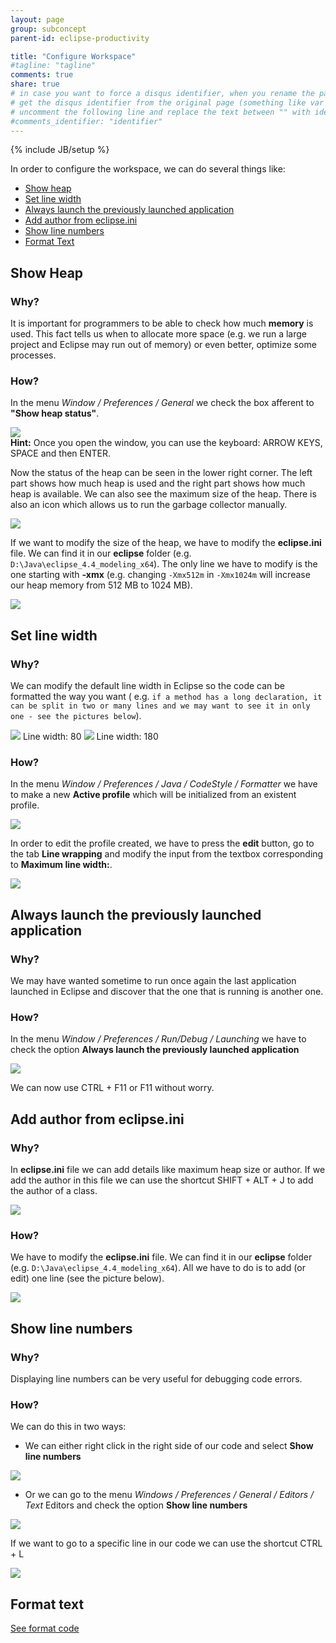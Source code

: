 ```yaml
---
layout: page
group: subconcept
parent-id: eclipse-productivity

title: "Configure Workspace"
#tagline: "tagline"
comments: true
share: true
# in case you want to force a disqus identifier, when you rename the page
# get the disqus identifier from the original page (something like var disqus_identifier = 'ident';),
# uncomment the following line and replace the text between "" with ident
#comments_identifier: "identifier"
---
```

{% include JB/setup %}

In order to configure the workspace, we can do several things like:
<ul> 
<li> <a href="#showHeap">Show heap</a> </li>
<li> <a href="#setLineWidth">Set line width</a> </li>
<li> <a href="#always">Always launch the previously launched application</a> </li>
<li> <a href="#addAuthor"> Add author from eclipse.ini</a> </li>
<li> <a href="#showLineNumbers"> Show line numbers</a>  </li>
<li> <a href="#formatText"> Format Text</a>  </li>
</ul>

<!-- more -->

<a name="showHeap"/>

## Show Heap 

### Why?

It is important for programmers to be able to check how much **memory** is used. This fact tells us when to allocate more space (e.g. we run a large project and Eclipse may run out of memory) or even better, optimize some processes.

### How?

In the menu *Window / Preferences / General* we check the box afferent to **"Show heap status"**.

<img class="img-thumbnail center-block" src="configure-workspace-images/show-heap-status.png"/>

<div class="alert alert-info"><strong>Hint:</strong> Once you open the window, you can use the keyboard: <span class="label label-success">ARROW KEYS</span>, <span class="label label-success">SPACE</span> and then <span class="label label-success">ENTER</span>.</div>

Now the status of the heap can be seen in the lower right corner. The left part shows how much heap is used and the right part shows how much heap is available. We can also see the maximum size of the heap. There is also an icon which allows us to run the garbage collector manually.

<img class="img-thumbnail center-block" src="configure-workspace-images/heap-status-garbage-collector.PNG"/>

If we want to modify the size of the heap, we have to modify the **eclipse.ini** file. We can find it in our **eclipse** folder (e.g. ``D:\Java\eclipse_4.4_modeling_x64``).
The only line we have to modify is the one starting with **-xmx**  (e.g. changing ``-Xmx512m`` in ``-Xmx1024m`` will increase our heap memory from 512 MB to 1024 MB).

<img class="img-thumbnail center-block" src="configure-workspace-images/ini-file.PNG"/>

<a name="setLineWidth"/>

## Set line width

### Why?

We can modify the default line width in Eclipse so the code can be formatted the way you want ( e.g. ``if a method has a long declaration, it can be split in two or many lines and we may want to see it in only one - see the pictures below``).

<img class="img-thumbnail center-block" src="configure-workspace-images/80.PNG"/> <span class="label label-warning">Line width: 80</span>
<img class="img-thumbnail center-block" src="configure-workspace-images/180.PNG"/> <span class="label label-warning">Line width: 180</span>

### How?

In the menu *Window / Preferences / Java / CodeStyle / Formatter* we have to make a new **Active profile** which will be initialized from an existent profile.

<img class="img-thumbnail center-block" src="configure-workspace-images/line-width.PNG"/>

In order to edit the profile created, we have to press the **edit** button, go to the tab **Line wrapping** and modify the input from the textbox corresponding to **Maximum line width:**.

<img class="img-thumbnail center-block" src="configure-workspace-images/change-line-width.PNG"/>

<a name="always"/>

## Always launch the previously launched application

### Why?

We may have wanted sometime to run once again the last application launched in Eclipse and discover that the one that is running is another one.

### How?

In the menu *Window / Preferences / Run/Debug / Launching* we have to check the option **Always launch the previously launched application**

<img class="img-thumbnail center-block" src="configure-workspace-images/always-launch.PNG"/>

We can now use <span class="label label-success">CTRL + F11</span> or <span class="label label-success">F11</span> without worry.

<a name="addAuthor"/>

## Add author from eclipse.ini

### Why?

In **eclipse.ini** file we can add details like maximum heap size or author. 
If we add the author in this file we can use the shortcut <span class="label label-success">SHIFT + ALT + J</span> to add the author of a class.

<img class="img-thumbnail center-block" src="configure-workspace-images/author.PNG"/>

### How?

We have to modify the **eclipse.ini** file. We can find it in our **eclipse** folder (e.g. ``D:\Java\eclipse_4.4_modeling_x64``).
All we have to do is to add (or edit) one line (see the picture below).

<img class="img-thumbnail center-block" src="configure-workspace-images/ini-file-author.PNG"/>

<a name="showLineNumbers"/>

## Show line numbers

### Why?

Displaying line numbers can be very useful for debugging code errors.

### How? 

We can do this in two ways: 

* We can either right click in the right side of our code and select **Show line numbers** 

<img class="img-thumbnail center-block" src="show-line-numbers-1.PNG"/>

* Or we can go to the menu *Windows / Preferences / General / Editors / Text* Editors and check the option **Show line numbers**

<img class="img-thumbnail center-block" src="configure-workspace-images/show-line-numbers-2.PNG"/>

If we want to go to a specific line in our code we can use the shortcut <span class="label label-success">CTRL + L</span> 

<img class="img-thumbnail center-block" src="configure-workspace-images/go-to-line.PNG"/>

<a name="formatText"/>

## Format text

[See format code](index.html#FormatCode)
